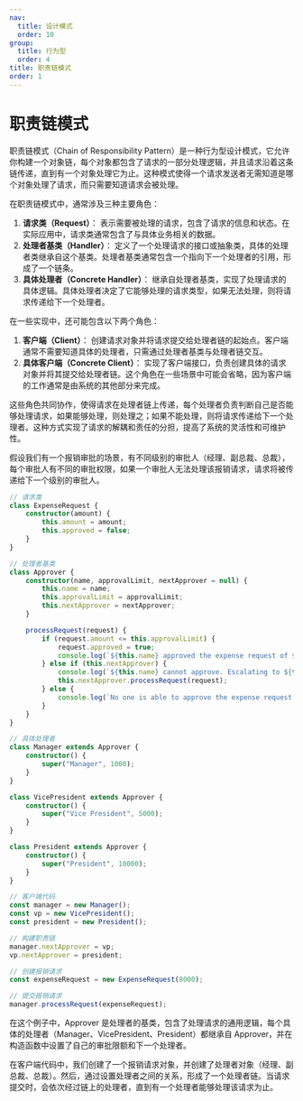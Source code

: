 ```yaml
---
nav:
  title: 设计模式
  order: 10
group:
  title: 行为型
  order: 4
title: 职责链模式
order: 1
---
```


# 职责链模式

职责链模式（Chain of Responsibility Pattern）是一种行为型设计模式，它允许你构建一个对象链，每个对象都包含了请求的一部分处理逻辑，并且请求沿着这条链传递，直到有一个对象处理它为止。这种模式使得一个请求发送者无需知道是哪个对象处理了请求，而只需要知道请求会被处理。

在职责链模式中，通常涉及三种主要角色：

1. **请求类（Request）**： 表示需要被处理的请求，包含了请求的信息和状态。在实际应用中，请求类通常包含了与具体业务相关的数据。
2. **处理者基类（Handler）**： 定义了一个处理请求的接口或抽象类，具体的处理者类继承自这个基类。处理者基类通常包含一个指向下一个处理者的引用，形成了一个链条。
3. **具体处理者（Concrete Handler）**： 继承自处理者基类，实现了处理请求的具体逻辑。具体处理者决定了它能够处理的请求类型，如果无法处理，则将请求传递给下一个处理者。

在一些实现中，还可能包含以下两个角色：

1. **客户端（Client）**： 创建请求对象并将请求提交给处理者链的起始点。客户端通常不需要知道具体的处理者，只需通过处理者基类与处理者链交互。
2. **具体客户端（Concrete Client）**： 实现了客户端接口，负责创建具体的请求对象并将其提交给处理者链。这个角色在一些场景中可能会省略，因为客户端的工作通常是由系统的其他部分来完成。

这些角色共同协作，使得请求在处理者链上传递，每个处理者负责判断自己是否能够处理请求，如果能够处理，则处理之；如果不能处理，则将请求传递给下一个处理者。这种方式实现了请求的解耦和责任的分担，提高了系统的灵活性和可维护性。

假设我们有一个报销审批的场景，有不同级别的审批人（经理、副总裁、总裁），每个审批人有不同的审批权限，如果一个审批人无法处理该报销请求，请求将被传递给下一个级别的审批人。

```typescript
// 请求类
class ExpenseRequest {
    constructor(amount) {
        this.amount = amount;
        this.approved = false;
    }
}

// 处理者基类
class Approver {
    constructor(name, approvalLimit, nextApprover = null) {
        this.name = name;
        this.approvalLimit = approvalLimit;
        this.nextApprover = nextApprover;
    }

    processRequest(request) {
        if (request.amount <= this.approvalLimit) {
            request.approved = true;
            console.log(`${this.name} approved the expense request of $${request.amount}`);
        } else if (this.nextApprover) {
            console.log(`${this.name} cannot approve. Escalating to ${this.nextApprover.name}`);
            this.nextApprover.processRequest(request);
        } else {
            console.log(`No one is able to approve the expense request of $${request.amount}`);
        }
    }
}

// 具体处理者
class Manager extends Approver {
    constructor() {
        super("Manager", 1000);
    }
}

class VicePresident extends Approver {
    constructor() {
        super("Vice President", 5000);
    }
}

class President extends Approver {
    constructor() {
        super("President", 10000);
    }
}

// 客户端代码
const manager = new Manager();
const vp = new VicePresident();
const president = new President();

// 构建职责链
manager.nextApprover = vp;
vp.nextApprover = president;

// 创建报销请求
const expenseRequest = new ExpenseRequest(8000);

// 提交报销请求
manager.processRequest(expenseRequest);

```

在这个例子中，Approver 是处理者的基类，包含了处理请求的通用逻辑，每个具体的处理者（Manager、VicePresident、President）都继承自 Approver，并在构造函数中设置了自己的审批限额和下一个处理者。

在客户端代码中，我们创建了一个报销请求对象，并创建了处理者对象（经理、副总裁、总裁）。然后，通过设置处理者之间的关系，形成了一个处理者链。当请求提交时，会依次经过链上的处理者，直到有一个处理者能够处理该请求为止。
